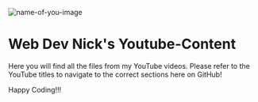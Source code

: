 ![name-of-you-image](https://github.com/codeBaron66/Youtube-Content/blob/master/HTML/html%20basics%201/Web%20Dev%20Nick(1).jpg?raw=true)

# Web Dev Nick's Youtube-Content

Here you will find all the files from my YouTube videos. Please refer to the YouTube titles to navigate to the correct sections here on GitHub!

Happy Coding!!!
